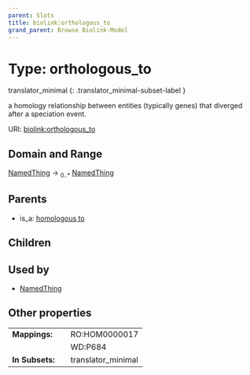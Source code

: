 ```yaml
---
parent: Slots
title: biolink:orthologous_to
grand_parent: Browse Biolink-Model
---
```


# Type: orthologous_to

translator_minimal
{: .translator_minimal-subset-label }


a homology relationship between entities (typically genes) that diverged after a speciation event.

URI: [biolink:orthologous_to](https://w3id.org/biolink/vocab/orthologous_to)

## Domain and Range

[NamedThing](NamedThing.md) ->  <sub>0..*</sub> [NamedThing](NamedThing.md)

## Parents

 *  is_a: [homologous to](homologous_to.md)

## Children


## Used by

 * [NamedThing](NamedThing.md)

## Other properties

|  |  |  |
| --- | --- | --- |
| **Mappings:** | | RO:HOM0000017 |
|  | | WD:P684 |
| **In Subsets:** | | translator_minimal |


